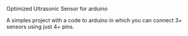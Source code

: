 Optimized Ultrasonic Sensor for arduino

A simples project with a code to arduino in which you can connect 3+ sensors using just 4+ pins.
